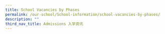 ```yaml
---
title: School Vacancies by Phases
permalink: /our-school/School-information/school-vacancies-by-phases/
description: ""
third_nav_title: Admissions 入学资讯
---
```

